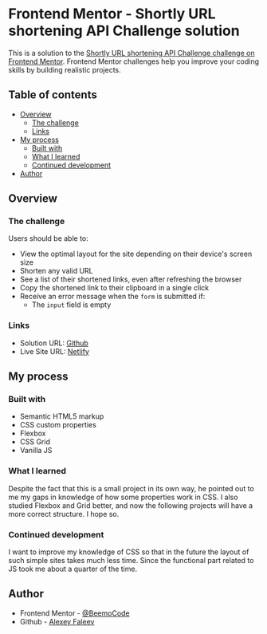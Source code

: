 # Frontend Mentor - Shortly URL shortening API Challenge solution

This is a solution to the [Shortly URL shortening API Challenge challenge on Frontend Mentor](https://www.frontendmentor.io/challenges/url-shortening-api-landing-page-2ce3ob-G). Frontend Mentor challenges help you improve your coding skills by building realistic projects.

## Table of contents

- [Overview](#overview)
  - [The challenge](#the-challenge)
  - [Links](#links)
- [My process](#my-process)
  - [Built with](#built-with)
  - [What I learned](#what-i-learned)
  - [Continued development](#continued-development)
- [Author](#author)

## Overview

### The challenge

Users should be able to:

- View the optimal layout for the site depending on their device's screen size
- Shorten any valid URL
- See a list of their shortened links, even after refreshing the browser
- Copy the shortened link to their clipboard in a single click
- Receive an error message when the `form` is submitted if:
  - The `input` field is empty

### Links

- Solution URL: [Github](https://github.com/BeemoCode/solutionForFrontendMentor/tree/main/url-shortening-api)
- Live Site URL: [Netlify](https://shorten-url-frontendmentor-faleev.netlify.app/)

## My process

### Built with

- Semantic HTML5 markup
- CSS custom properties
- Flexbox
- CSS Grid
- Vanilla JS

### What I learned

Despite the fact that this is a small project in its own way, he pointed out to me my gaps in knowledge of how some properties work in CSS. I also studied Flexbox and Grid better, and now the following projects will have a more correct structure. I hope so.

### Continued development

I want to improve my knowledge of CSS so that in the future the layout of such simple sites takes much less time. Since the functional part related to JS took me about a quarter of the time.

## Author

- Frontend Mentor - [@BeemoCode](https://www.frontendmentor.io/profile/BeemoCode)
- Github - [Alexey Faleev](https://github.com/BeemoCode)
